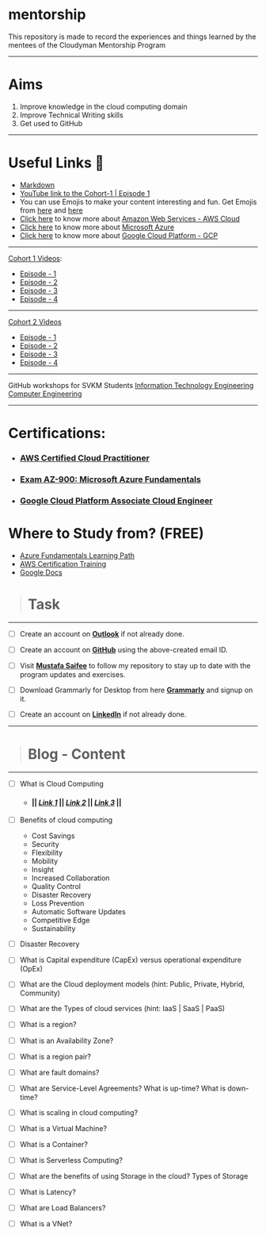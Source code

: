 # mentorship
This repository is made to record the experiences and things learned by the mentees of the Cloudyman Mentorship Program

---

# Aims
1. Improve knowledge in the cloud computing domain
2. Improve Technical Writing skills
3. Get used to GitHub

---

# Useful Links 🔗
* [Markdown](https://www.markdownguide.org/basic-syntax/)
* [YouTube link to the Cohort-1 | Episode 1](https://youtu.be/mpzewUWKmr4)
* You can use Emojis to make your content interesting and fun. Get Emojis from [here](https://gist.github.com/rxaviers/7360908) and [here](https://gist.github.com/roachhd/1f029bd4b50b8a524f3c)
* [Click here](https://aws.amazon.com/what-is-aws/) to know more about [Amazon Web Services - AWS Cloud](https://aws.amazon.com/what-is-aws/)
* [Click here](https://azure.microsoft.com/en-in/overview/what-is-azure/) to know more about [Microsoft Azure](https://azure.microsoft.com/en-in/overview/what-is-azure/)
* [Click here](https://cloud.google.com/) to know more about [Google Cloud Platform - GCP](https://cloud.google.com/)

---

[Cohort 1 Videos](https://www.youtube.com/playlist?list=PLSHJhVQ0UMGTKw3Js-IGDOBuL96WNWmoC):
- [Episode - 1](https://youtu.be/mpzewUWKmr4)
- [Episode - 2](https://youtu.be/LheB2BmJ07I)
- [Episode - 3](https://youtu.be/XNDpZis7UVg)
- [Episode - 4](https://youtu.be/K3KNcPLzR3I)

---

[Cohort 2 Videos](https://www.youtube.com/playlist?list=PLGINtfHapAMtoFjWbDxFbjVUmmyEioBwO)
- [Episode - 1](https://youtu.be/IeU9qko1_9Q)
- [Episode - 2]()
- [Episode - 3]()
- [Episode - 4]()
---

GitHub workshops for SVKM Students
[Information Technology Engineering](https://youtu.be/LntVJbPy6S8)
[Computer Engineering]()

---

# Certifications:
- ### [AWS Certified Cloud Practitioner](https://aws.amazon.com/certification/certified-cloud-practitioner/)
- ### [Exam AZ-900: Microsoft Azure Fundamentals](https://docs.microsoft.com/en-us/learn/certifications/exams/az-900)
- ### [Google Cloud Platform Associate Cloud Engineer](https://cloud.google.com/certification/cloud-engineer)

# Where to Study from? (FREE)
- [Azure Fundamentals Learning Path](https://docs.microsoft.com/en-us/learn/paths/azure-fundamentals/)
- [AWS Certification Training](https://www.aws.training/)
- [Google Docs](https://cloud.google.com/docs)

> # **Task**

---

- [ ] Create an account on **[Outlook](https://outlook.live.com/)** if not already done.

- [ ] Create an account on **[GitHub](https://github.com/)** using the above-created email ID. 

- [ ] Visit **[Mustafa Saifee](https://github.com/saifeemustafaq/)** to follow my repository to stay up to date with the program updates and exercises.

- [ ] Download Grammarly for Desktop from here **[Grammarly](https://download-editor.grammarly.com/windows/GrammarlySetup.exe)** and signup on it.

- [ ] Create an account on **[LinkedIn](https://linkedin.com/)** if not already done.

---

> # Blog - Content

---

- [ ] What is Cloud Computing
  - #### || *[Link 1](https://azure.microsoft.com/en-in/overview/what-is-cloud-computing/)* || *[Link 2](https://aws.amazon.com/what-is-cloud-computing/)* || *[Link 3](https://www.zdnet.com/article/what-is-cloud-computing-everything-you-need-to-know-from-public-and-private-cloud-to-software-as-a/)* ||

- [ ] Benefits of cloud computing
  - Cost Savings
  - Security
  - Flexibility
  - Mobility
  - Insight
  - Increased Collaboration
  - Quality Control
  - Disaster Recovery
  - Loss Prevention
  - Automatic Software Updates
  - Competitive Edge
  - Sustainability 
  
- [ ] Disaster Recovery

- [ ] What is Capital expenditure (CapEx) versus operational expenditure (OpEx)

- [ ] What are the Cloud deployment models (hint: Public, Private, Hybrid, Community)

- [ ] What are the Types of cloud services (hint: IaaS | SaaS | PaaS)

- [ ] What is a region?

- [ ] What is an Availability Zone?

- [ ] What is a region pair?

- [ ] What are fault domains?

- [ ] What are Service-Level Agreements? What is up-time? What is down-time?

- [ ] What is scaling in cloud computing?

- [ ] What is a Virtual Machine?

- [ ] What is a Container?

- [ ] What is Serverless Computing?

- [ ] What are the benefits of using Storage in the cloud? Types of Storage

- [ ] What is Latency?

- [ ] What are Load Balancers?

- [ ] What is a VNet?

